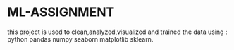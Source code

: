 # ML-ASSIGNMENT

this project is used to clean,analyzed,visualized and trained the data using :
python
pandas
numpy
seaborn
matplotlib
sklearn.
